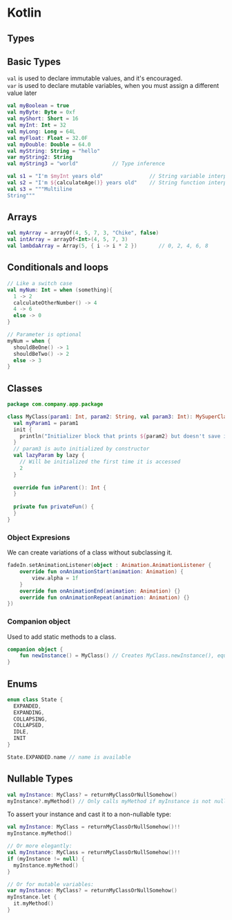 # Kotlin

## Types

## Basic Types

`val` is used to declare immutable values, and it's encouraged.  
`var` is used to declare mutable variables, when you must assign a different value later

```kotlin
val myBoolean = true
val myByte: Byte = 0xf
val myShort: Short = 16
val myInt: Int = 32
val myLong: Long = 64L
val myFloat: Float = 32.0F
val myDouble: Double = 64.0
val myString: String = "hello"
var myString2: String
val myString3 = "world"           // Type inference

val s1 = "I'm $myInt years old"               // String variable interpolation
val s2 = "I'm ${calculateAge()} years old"    // String function interpolation
val s3 = """Multiline
String"""
```

## Arrays
```kotlin
val myArray = arrayOf(4, 5, 7, 3, "Chike", false)
val intArray = arrayOf<Int>(4, 5, 7, 3)
val lambdaArray = Array(5, { i -> i * 2 })       // 0, 2, 4, 6, 8
```

## Conditionals and loops
```kotlin
// Like a switch case
val myNum: Int = when (something){
  1 -> 2
  calculateOtherNumber() -> 4
  4 -> 6
  else -> 0
}

// Parameter is optional
myNum = when {
  shouldBeOne() -> 1
  shouldBeTwo() -> 2
  else -> 3
}
```

## Classes

```kotlin
package com.company.app.package

class MyClass(param1: Int, param2: String, val param3: Int): MySuperClass() {
  val myParam1 = param1
  init {
    println("Initializer block that prints ${param2} but doesn't save it")
  }
  // param3 is auto initialized by constructor
  val lazyParam by lazy {
    // Will be initialized the first time it is accessed
    2
  }
  
  override fun inParent(): Int {
  }
  
  private fun privateFun() {
  }
}
```

### Object Expresions

We can create variations of a class without subclassing it.

```kotlin
fadeIn.setAnimationListener(object : Animation.AnimationListener {
    override fun onAnimationStart(animation: Animation) {
        view.alpha = 1f
    }
    override fun onAnimationEnd(animation: Animation) {}
    override fun onAnimationRepeat(animation: Animation) {}
})
```

### Companion object

Used to add static methods to a class.

```kotlin
companion object {
    fun newInstance() = MyClass() // Creates MyClass.newInstance(), equivalent to calling MyClass()
}
```

## Enums
```kotlin
enum class State {
  EXPANDED,
  EXPANDING,
  COLLAPSING,
  COLLAPSED,
  IDLE,
  INIT
}

State.EXPANDED.name // name is available
```


## Nullable Types
```kotlin
val myInstance: MyClass? = returnMyClassOrNullSomehow()
myInstance?.myMethod() // Only calls myMethod if myInstance is not null
```

To assert your instance and cast it to a non-nullable type:
```kotlin
val myInstance: MyClass = returnMyClassOrNullSomehow()!!
myInstance.myMethod()

// Or more elegantly:
val myInstance: MyClass = returnMyClassOrNullSomehow()!!
if (myInstance != null) {
  myInstance.myMethod()
}

// Or for mutable variables:
var myInstance: MyClass? = returnMyClassOrNullSomehow()
myInstance.let {
  it.myMethod()
}
```
